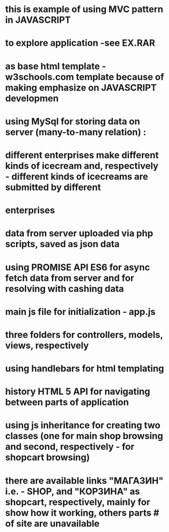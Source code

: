 # this is example of  using MVC pattern in JAVASCRIPT
# to explore application -see EX.RAR
# as base html template - w3schools.com template because of making emphasize on JAVASCRIPT developmen 
# using MySql for storing data on server (many-to-many relation) : 
# different enterprises make different kinds of icecream and, respectively - different kinds of icecreams are submitted by different 
# enterprises
# data from server uploaded via php scripts, saved as json data
# using PROMISE API ES6 for async fetch data from server and for resolving with cashing data 
# main js file for initialization - app.js
# three folders for controllers, models, views, respectively
# using handlebars for html templating
# history HTML 5 API for navigating between parts of application
# using js inheritance for creating two classes (one for main shop browsing and second, respectively - for shopcart browsing)
# there are available links "МАГАЗИН"  i.e. - SHOP, and "КОРЗИНА" as shopcart, respectively, mainly for show how it working, others parts # of site are unavailable
#
#
#
#
#
#
